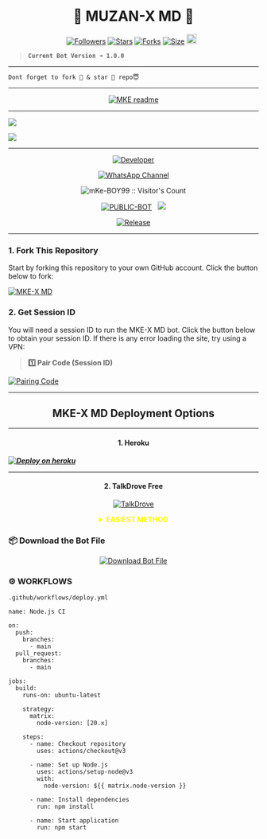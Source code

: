 <p align="center">
  <h1 align="center">💫 MUZAN-X MD 💫</h1>
</p>

<p align="center">
<a href="https://github.com/mKe-BOY99/followers"><img title="Followers" src="https://img.shields.io/github/followers/mKe-BOY99?color=blue&style=flat-square"></a>
<a href="https://github.com/mKe-BOY99/MKE-X-MD/stargazers/"><img title="Stars" src="https://img.shields.io/github/stars/mKe-BOY99/MKE-X-MD?color=blue&style=flat-square"></a>
<a href="https://github.com/mKe-BOY99/MKE-X-MD/network/members"><img title="Forks" src="https://img.shields.io/github/forks/mKe-BOY99/MKE-X-MD?color=blue&style=flat-square"></a>
<a href="https://github.com/mKe-BOY99/MKE-X-MD/"><img title="Size" src="https://img.shields.io/github/repo-size/mKe-BOY99/MKE-X-MD?style=flat-square&color=green"></a>
<a href="https://github.com/mKe-BOY99/MKE-X-MD/graphs/commit-activity"><img height="20" src="https://img.shields.io/badge/Maintained%3F-yes-green.svg"></a>&nbsp;&nbsp;
</p>
<p align='center'>
</p>

> **`Current Bot Version ➜ 1.0.0`**
---

```
Dont forget to fork 🍴 & star 🌟 repo😇
```
---

<p align="center">
  <a href="https://github.com/mKe-BOY99">
    <img src="http://readme-typing-svg.herokuapp.com?color=blue&center=true&vCenter=true&multiline=false&lines=MKE-X+MD+MultiDevice;Developed+by+MKE-BOY;Give+star+and+fork+this+Repo+bro+🌟" alt="MKE readme">
  </a>
</p>

--- 

<a><img src='https://files.catbox.moe/z4do8f.jpeg'/></a>

<a><img src='https://i.imgur.com/LyHic3i.gif'/></a>

***

<p align="center">
  <a href="https://github.com/mKe-BOY99"><img title="Developer" src="https://img.shields.io/badge/Author-MKE%20BOY0-397604.svg?style=for-the-badge&logo=github" /></a>
</p>

<div align="center">
  
[![WhatsApp Channel](https://img.shields.io/badge/Join-WhatsApp%20Channel-FF00F8?style=for-the-badge&logo=whatsapp)](https://whatsapp.com/channel/0029VbCHd5V1dAw132PB7M1B)
</div>

 <p align="center"><img src="https://profile-counter.glitch.me/{MKE-X-MD}/count.svg" alt="mKe-BOY99 :: Visitor's Count" old_src="https://profile-counter.glitch.me/{mKe-BOY99}/count.svg" /></p>


<p align="center">
<a href="https://github.com/mKe-BOY99/MKE-X-MD"><img title="PUBLIC-BOT" src="https://img.shields.io/static/v1?label=Language&message=English&style=flat-square&color=darkpink"></a> &nbsp;
  <img src="https://komarev.com/ghpvc/?username=MKE-X-MD&label=VIEWS&style=flat-square&color=blue" />
</p>
</p> 

<p align="center">
  <a href="https://github.com/mKe-BOY99/MKE-X-MD"><img title="Release" src="https://img.shields.io/badge/Release-beta%20v2.0-darkcyan.svg?style=for-the-badge&logo=appveyor" /></a>
</p>


***

### 1. Fork This Repository

Start by forking this repository to your own GitHub account. Click the button below to fork:

  <a href="https://github.com/mKe-BOY99/MKE-X-MD/fork"><img title="MKE-X MD" src="https://img.shields.io/badge/FORK-MKE-X-MD?color=blue&style=for-the-badge&logo=stackshare"></a>
  
### 2. Get Session ID 

You will need a session ID to run the MKE-X MD bot. Click the button below to obtain your session ID. If there is any error loading the site, try using a VPN:

> **1️⃣ Pair Code (Session ID)**

<a href='https://sessions-muzan-x-md.onrender.com' target="_blank">
  <img alt='Pairing Code' src='https://img.shields.io/badge/Get%20Pairing%20Code-orange?style=for-the-badge&logo=opencv&logoColor=black'/>
</a>
<br> 

---

<h2 align="center">MKE-X MD Deployment Options</h2>

---

<h4 align="center">1. Heroku</h4>
<p style="text-align: center; font-size: 1.2em;">


***[![Deploy on heroku](https://www.herokucdn.com/deploy/button.svg)](https://MKE-X-MKE-BOY99.vercel.app)***

----------

<h4 align="center">2. TalkDrove Free</h4>
<p style="text-align: center; font-size: 1.2em;">
  
<p align="center">
<a href='https://talkdrove.com/share-bot/66' target="_blank"><img alt='TalkDrove' src='https://img.shields.io/badge/-TalkDrove%20Deploy-6971FF?style=for-the-badge&logo=Github&logoColor=white'/></a>
  
<details>
  
<b><strong><summary align="center" style="color: Yellow;">EASIEST METHOD</summary></strong></b>
<p style="text-align: center; font-size: 1.2em;">
 

<h3 align="center"> HOW TO DEPLOY ON TALKDROVE</h3>
<h6 align="center">
Create Account Here:

https://host.talkdrove.com/

Then Login
Claim 10 coins in wallet section
Locate where to deploy your bot
You will see a dashboard of bots listed 


Click next , next
Until you see MKE-X MD
Then click on it

You will be asked to fill in some stuffs like your session Id , and other stuffs on how you want your bot to be ( bot settings ) , it's not hard I added examples


Get session ID here:

[https://zarya-session-by-dawens-boy-tech.onrender.com]

After you're done filling it
Click deploy button 

If you can't see any deploy button , switch the website to dark mode 

It will show

That's all bot connected

`MKE TECH`</h6>
</details>


### 📦 Download the Bot File

<p align="center">
  <a href="https://github.com/mKe-BOY99/MKE-X-MD/archive/refs/heads/main.zip">
    <img src="https://img.shields.io/badge/Download%20Bot-file-FF009D?style=for-the-badge&logo=github&logoColor=white" alt="Download Bot File" />
  </a>
</p>

### ⚙️ WORKFLOWS

```.github/workflows/deploy.yml```

```WORKFLOWS
name: Node.js CI

on:
  push:
    branches:
      - main
  pull_request:
    branches:
      - main

jobs:
  build:
    runs-on: ubuntu-latest

    strategy:
      matrix:
        node-version: [20.x]

    steps:
      - name: Checkout repository
        uses: actions/checkout@v3

      - name: Set up Node.js
        uses: actions/setup-node@v3
        with:
          node-version: ${{ matrix.node-version }}

      - name: Install dependencies
        run: npm install

      - name: Start application
        run: npm start
```
